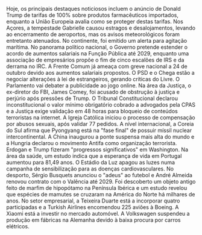 Hoje, os principais destaques noticiosos incluem o anúncio de Donald Trump de tarifas de 100% sobre produtos farmacêuticos importados, enquanto a União Europeia avalia como se proteger destas tarifas.
Nos Açores, a tempestade Gabrielle causou estragos e desalojamentos, levando ao encerramento de aeroportos, mas os avisos meteorológicos foram entretanto atenuados. No continente, foi emitido um alerta para agitação marítima.
No panorama político nacional, o Governo pretende estender o acordo de aumentos salariais na Função Pública até 2029, enquanto uma associação de empresários propõe o fim de cinco escalões de IRS e da derrama no IRC. A Frente Comum já ameaça com greve nacional a 24 de outubro devido aos aumentos salariais propostos. O PSD e o Chega estão a negociar alterações à lei de estrangeiros, gerando críticas do Livre. O Parlamento vai debater a publicidade ao jogo online.
Na área da Justiça, o ex-diretor do FBI, James Comey, foi acusado de obstrução à justiça e perjúrio após pressões de Trump. O Tribunal Constitucional declarou inconstitucional o valor mínimo obrigatório cobrado a advogados pela CPAS e a Justiça exige validação em 48 horas para bloqueio de conteúdos terroristas na internet. A Igreja Católica iniciou o processo de compensação por abusos sexuais, após validar 77 pedidos.
A nível internacional, a Coreia do Sul afirma que Pyongyang está na "fase final" de possuir míssil nuclear intercontinental. A China inaugurou a ponte suspensa mais alta do mundo e a Hungria declarou o movimento Antifa como organização terrorista. Erdogan e Trump fizeram "progressos significativos" em Washington.
Na área da saúde, um estudo indica que a esperança de vida em Portugal aumentou para 81,49 anos. O Estádio da Luz apagou as luzes numa campanha de sensibilização para as doenças cardiovasculares.
No desporto, Sérgio Busquets anunciou o "adeus" ao futebol e André Almeida renovou contrato com o Valência até 2029.
Foi descoberto um objeto antigo feito de marfim de hipopótamo na Península Ibérica e um estudo revelou que espécies de mamutes se cruzaram na América do Norte há milhares de anos.
No setor empresarial, a Teixeira Duarte está a incorporar quatro participadas e a Turkish Airlines encomendou 225 aviões à Boeing. A Xiaomi está a investir no mercado automóvel. A Volkswagen suspendeu a produção em fábricas na Alemanha devido à baixa procura por carros elétricos.